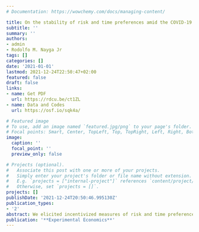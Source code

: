 ```yaml
---
# Documentation: https://wowchemy.com/docs/managing-content/

title: On the stability of risk and time preferences amid the COVID-19 pandemic
subtitle: ''
summary: ''
authors:
- admin
- Rodolfo M. Nayga Jr
tags: []
categories: []
date: '2021-01-01'
lastmod: 2021-12-24T22:50:47+02:00
featured: false
draft: false
links: 
- name: Get PDF
  url: https://rdcu.be/ct1ZL
- name: Data and Codes
  url: https://osf.io/sqk4a/

# Featured image
# To use, add an image named `featured.jpg/png` to your page's folder.
# Focal points: Smart, Center, TopLeft, Top, TopRight, Left, Right, BottomLeft, Bottom, BottomRight.
image:
  caption: ''
  focal_point: ''
  preview_only: false

# Projects (optional).
#   Associate this post with one or more of your projects.
#   Simply enter your project's folder or file name without extension.
#   E.g. `projects = ["internal-project"]` references `content/project/deep-learning/index.md`.
#   Otherwise, set `projects = []`.
projects: []
publishDate: '2021-12-24T20:50:46.995130Z'
publication_types:
- '2'
abstract: We elicited incentivized measures of risk and time preferences from a sample of undergraduate students in Athens, Greece, in waves that preceded and overlapped with the COVID-19 pandemic. We exploited the timing of several events that occurred in the course of the pandemic (e.g., first occurrence of cases and deaths, curfew, relaxation of curfew etc.) and estimated structural parameters for various theories of risk and time preferences comparing these with pre-pandemic estimates. We find no effect between the different waves or other key events of the pandemic, despite the fact that we have about 1000 responses across all waves. Overall, our subjects exhibit intertemporal stability of risk and time preferences despite the significant effect of the COVID-19 pandemic on public health and the global economy.
publication: '**Experimental Economics**'
---
```

